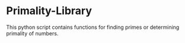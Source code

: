 # Primality-Library
This python script contains functions for finding primes or determining primality of numbers.
